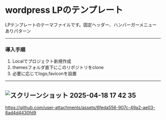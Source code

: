 # wordpress LPのテンプレート
LPテンプレートのテーマファイルです。固定ヘッダー、ハンバーガーメニューありパターン

-----

### 導入手順
1. Localでプロジェクト新規作成
2. themesフォルダ直下にこのリポジトリをclone
3. 必要に応じてlogo,faviconを設置

-----
![スクリーンショット 2025-04-18 17 42 35](https://github.com/user-attachments/assets/575cf098-4081-4bea-8e60-33fc698310a7)
----

https://github.com/user-attachments/assets/6feda556-907c-49a2-ae03-8ad4d4430fd9
